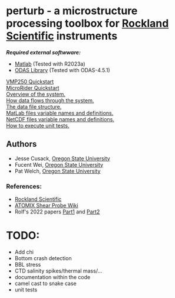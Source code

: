 # perturb - a microstructure processing toolbox for [Rockland Scientific](https://rocklandscientific.com) instruments

***Required external softwware:***
- [Matlab](https://www.mathworks.com/products/matlab.html) (Tested with R2023a)
- [ODAS Library](https://rocklandscientific.com/support/tools/software-versions) (Tested with ODAS-4.5.1)

[VMP250 Quickstart](docs/VMP250.md)
<br>
[MicroRider Quickstart](docs/MicroRider.md)
<br>
[Overview of the system.](docs/overview.md)
<br>
[How data flows through the system.](docs/data_flow.md)
<br>
[The data file structure.](docs/data_organization.md)
<br>
[MatLab files variable names and definitions.](docs/matlab_variables.md)
<br>
[NetCDF files variable names and definitions.](docs/netCDF.md)
<br>
[How to execute unit tests.](docs/unit_tests.md)

## Authors
* Jesse Cusack, [Oregon State University](https://ceoas.oregonstate.edu)
* Fucent Wei, [Oregon State University](https://ceoas.oregonstate.edu)
* Pat Welch, [Oregon State University](https://ceoas.oregonstate.edu)

### References:
- [Rockland Scientific](https://rocklandscientific.com)
- [ATOMIX Shear Probe Wiki](https://wiki.app.uib.no/atomix/index.php?title=Shear_probes)
- Rolf's 2022 papers [Part1](Papers/Rolf.2022.part1.pdf) and [Part2](Papers/Rolf.2022.part2.pdf)

# TODO:
- Add chi
- Bottom crash detection
- BBL stress
- CTD salinity spikes/thermal mass/...
- documentation within the code
- camel cast to snake case
- unit tests
